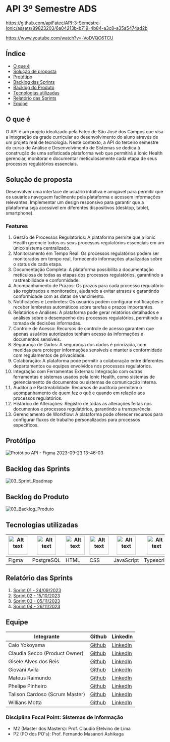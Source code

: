 # API 3º Semestre ADS


https://github.com/apiFatec/API-3-Semestre-Ionic/assets/89823203/6a04213b-b719-4b84-a3c8-a35a5474ad2b

https://www.youtube.com/watch?v=-VoDVQC6TCU


## Índice

- [O que é](#o-que-é)
- [Solução de proposta](#solução-de-proposta)
- [Protótipo](#protótipo)
- [Backlog das Sprints](#backlog-das-sprints)
- [Backlog do Produto](#backlog-do-produto)
- [Tecnologias utilizadas](#tecnologias-utilizadas)
- [Relatório das Sprints](#relatório-das-sprints)
- [Equipe](#equipe)


## O que é

O API é um projeto idealizado pela Fatec de São José dos Campos que visa a integração da grade curricular ao desenvolvimento do aluno através de um projeto real de tecnologia. Neste contexto, a API do terceiro semestre do curso de Análise e Desenvolvimento de Sistemas se dedica à construção de uma sofisticada plataforma web que permitirá à Ionic Health gerenciar, monitorar e documentar meticulosamente cada etapa de seus processos regulatórios essenciais.
<p></p>


## Solução de proposta

Desenvolver uma interface de usuário intuitiva e amigável para permitir que os usuários naveguem facilmente pela plataforma e acessem informações relevantes.
Implementar um design responsivo para garantir que a plataforma seja acessível em diferentes dispositivos (desktop, tablet, smartphone).
<p></p>

### Features
<ol>
  <li>Gestão de Processos Regulatórios: A plataforma permite que a Ionic Health gerencie todos os seus processos regulatórios essenciais em um único sistema centralizado.</li>
  <li>Monitoramento em Tempo Real: Os processos regulatórios podem ser monitorados em tempo real, fornecendo informações atualizadas sobre o status de cada etapa.</li>
  <li>Documentação Completa: A plataforma possibilita a documentação meticulosa de todas as etapas dos processos regulatórios, garantindo a rastreabilidade e conformidade.</li>
  <li>Acompanhamento de Prazos: Os prazos para cada processo regulatório são registrados e monitorados, ajudando a evitar atrasos e garantindo conformidade com as datas de vencimento.</li>
  <li>Notificações e Lembretes: Os usuários podem configurar notificações e receber lembretes automáticos sobre tarefas e prazos importantes.</li>
  <li>Relatórios e Análises: A plataforma pode gerar relatórios detalhados e análises sobre o desempenho dos processos regulatórios, permitindo a tomada de decisões informadas.</li>
  <li>Controle de Acesso: Recursos de controle de acesso garantem que apenas usuários autorizados tenham acesso às informações e documentos sensíveis.</li>
  <li>Segurança de Dados: A segurança dos dados é priorizada, com medidas para proteger informações sensíveis e manter a conformidade com regulamentos de privacidade.</li>
  <li>Colaboração: A plataforma pode permitir a colaboração entre diferentes departamentos ou equipes envolvidos nos processos regulatórios.</li>
  <li>Integração com Ferramentas Externas: Integração com outras ferramentas e sistemas usados pela Ionic Health, como sistemas de gerenciamento de documentos ou sistemas de comunicação interna.</li>
  <li>Auditoria e Rastreabilidade: Recursos de auditoria permitem o acompanhamento de quem fez o quê e quando em relação aos processos regulatórios.</li>
  <li>Histórico de Alterações: Registro de todas as alterações feitas nos documentos e processos regulatórios, garantindo a transparência.</li>
  <li>Gerenciamento de Workflow: A plataforma pode oferecer recursos para configurar fluxos de trabalho personalizados para processos específicos.</li>
  
</ol>


## Protótipo
![Protótipo API - Figma 2023-09-23 13-46-03](https://github.com/apiFatec/API-3-Semestre-Ionic/assets/112128418/5249386f-277d-4cd3-89ea-8a833b5b45b9)


## Backlog das Sprints
![03_Sprint_Roadmap](https://github.com/apiFatec/API-3-Semestre-Ionic/assets/112169639/97cd415b-face-4cb0-bad9-75cfb2870cd6)



## Backlog do Produto
![03_Backlog_Produto](https://github.com/apiFatec/API-3-Semestre-Ionic/assets/112169639/ac40712f-db3b-4457-913a-05a7e95f86ce)



## Tecnologias utilizadas

<table>
  <thead>
    <th><img
    src="https://user-images.githubusercontent.com/89823203/190877360-8c7f93cf-5f62-4f49-8641-3b605deb513e.png"
    alt="Alt text"
    title="Figma"
    style="display: inline-block; margin: 0 auto; width: 60px"></th>
    <th><img
    src="https://cdn.jsdelivr.net/gh/devicons/devicon/icons/postgresql/postgresql-original-wordmark.svg"
    alt="Alt text"
    title="PostgreSQL"
    style="display: inline-block; margin: 0 auto; width: 60px"></th>
    <th><img
    src="https://user-images.githubusercontent.com/89823203/188508559-2e9b2add-9fb0-427f-b812-3201f43f9c57.png"
    alt="Alt text"
    title="HTML"
    style="display: inline-block; margin: 0 auto; width: 60px"></th>
    <th><img
    src="https://user-images.githubusercontent.com/89823203/188508718-75027df1-8a91-4a47-94b5-ce2664c6f2be.png"
    alt="Alt text"
    title="CSS"
    style="display: inline-block; margin: 0 auto; width: 60px"></th>
     <th><img
    src="https://user-images.githubusercontent.com/89823203/190717820-53e9f06b-1aec-4e46-91e1-94ea2cf07100.svg"
    alt="Alt text"
    title="JavaScript"
    style="display: inline-block; margin: 0 auto; width: 60px"></th>
     <th><img
    src="https://cdn.jsdelivr.net/gh/devicons/devicon/icons/typescript/typescript-original.svg"
    alt="Alt text"
    title="TypeScript"
    style="display: inline-block; margin: 0 auto; width: 60px"></th>
     <th><img
    src="https://cdn.jsdelivr.net/gh/devicons/devicon/icons/nodejs/nodejs-original-wordmark.svg"
    alt="Alt text"
    title="Node.Js"
    style="display: inline-block; margin: 0 auto; width: 60px"></th>
  </thead>

  <tbody>
    <td>Figma</td>
    <td>PostgreSQL</td>
    <td>HTML</td>
    <td>CSS</td>
    <td>JavaScript</td>
    <td>Typescript</td>
    <td>Node.Js</td>
  </tbody>

</table>

## Relatório das Sprints

<ol>
  <li><a href="./sprints/Sprint_01.md">Sprint 01 - 24/09/2023</a></li>
  <li><a href="./sprints/Sprint_02.md">Sprint 02 - 15/10/2023</a></li>
  <li><a href="./sprints/Sprint_03.md">Sprint 03 - 05/11/2023</a></li>
  <li><a href="./sprints/Sprint_04.md">Sprint 04 - 26/11/2023</a></li>
</ol>

## Equipe

 <table>
  <thead>
    <th>Integrante</th>
    <th>Github</th>
    <th>LinkedIn</th>
  </thead>
  <tbody>
    </tr>
    <td>Caio Yokoyama</td>
    <td><a href="https://github.com/Caboia">Github</a></td>
    <td><a href="https://www.linkedin.com/in/caioyokoyama/">LinkedIn</a></td>
    </tr>
    <tr>
    <tr>
    <td>Claudia Secco (Product Owner)</td>
    <td><a href="https://github.com/ClaudiaCBS">Github</a></td>
    <td><a href="https://www.linkedin.com/in/cl%C3%A1udia-braga-79b6b2278/">LinkedIn</a></td>
    </tr>
    <tr>
    <tr>
    <td>Gisele Alves dos Reis</td>
    <td><a href="https://github.com/gisele-reis">Github</a></td>
    <td><a href="https://www.linkedin.com/in/giselealvesreis">LinkedIn</a></td>
    </tr>
    <tr>
    <tr>
    <td>Giovani Avila</td>
    <td><a href="https://github.com/GiovaniAvila">Github</a></td>
    <td><a href="https://www.linkedin.com/in/giovani-carvalho-avila-80593a224/">LinkedIn</a></td>
    </tr>
    <tr>
    <tr>
    <td>Mateus Raimundo</td>
    <td><a href="https://github.com/MateusdiSousa">Github</a></td>
    <td><a href="https://www.linkedin.com/in/mateus-sousa-ba976423a">LinkedIn</a></td>
    </tr>
    <tr>
    <tr>
    <td>Phelipe Pinheiro</td>
    <td><a href="https://github.com/Phelipepinheiro">Github</a></td>
    <td><a href="https://www.linkedin.com/in/phelipe-pinheiro-da-silva-28320824a/">LinkedIn</a></td>
    </tr>
    <tr>
    <tr>
    <td>Talison Cardoso (Scrum Master)</td>
    <td><a href="https://github.com/ImBard">Github</a></td>
    <td><a href="https://www.linkedin.com/in/talison-brendon/">LinkedIn</a></td>
    </tr>
    <tr>
    <tr>
    <td>Willians Motta</td>
    <td><a href="https://github.com/williansmott4">Github</a></td>
    <td><a href="https://www.linkedin.com/in/willians-motta-4892a3208/">LinkedIn</a></td>
    </tr>
  </tbody>
</table>

### Disciplina Focal Point: Sistemas de Informação

<ul>
<li>M2 (Master dos Masters): Prof. Claudio Etelvino de Lima</li>
<li>P2 (PO dos PO's): Prof. Fernando Masanori Ashikaga</li>
</ul>


